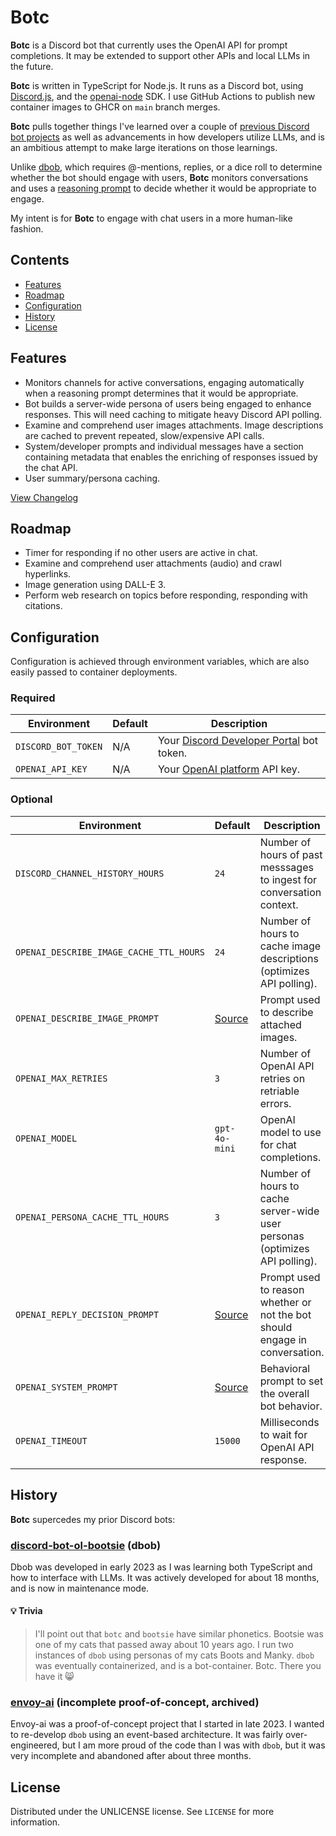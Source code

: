 # Botc

**Botc** is a Discord bot that currently uses the OpenAI API for prompt completions. It may be extended to support other APIs and local LLMs in the future.

**Botc** is written in TypeScript for Node.js. It runs as a Discord bot, using [Discord.js](https://github.com/discordjs/discord.js), and the [openai-node](https://github.com/openai/openai-node) SDK. I use GitHub Actions to publish new container images to GHCR on `main` branch merges.

**Botc** pulls together things I've learned over a couple of [previous Discord bot projects](#history) as well as advancements in how developers utilize LLMs, and is an ambitious attempt to make large iterations on those learnings.

Unlike [dbob](#discord-bot-ol-bootsie-dbob), which requires @-mentions, replies, or a dice roll to determine whether the bot should engage with users, **Botc** monitors conversations and uses a [reasoning prompt](#optional) to decide whether it would be appropriate to engage.

My intent is for **Botc** to engage with chat users in a more human-like fashion. 

## Contents

- [Features](#features)
- [Roadmap](#roadmap)
- [Configuration](#configuration)
- [History](#history)
- [License](#license)

## Features

- Monitors channels for active conversations, engaging automatically when a reasoning prompt determines that it would be appropriate.
- Bot builds a server-wide persona of users being engaged to enhance responses. This will need caching to mitigate heavy Discord API polling.
- Examine and comprehend user images attachments. Image descriptions are cached to prevent repeated, slow/expensive API calls.
- System/developer prompts and individual messages have a section containing metadata that enables the enriching of responses issued by the chat API.
- User summary/persona caching.

[View Changelog](doc/CHANGELOG.md)

## Roadmap

- Timer for responding if no other users are active in chat.
- Examine and comprehend user attachments (audio) and crawl hyperlinks.
- Image generation using DALL-E 3.
- Perform web research on topics before responding, responding with citations.

## Configuration

Configuration is achieved through environment variables, which are also easily passed to container deployments.

### Required

| Environment | Default | Description |
|---|---|---|
| `DISCORD_BOT_TOKEN` | N/A | Your [Discord Developer Portal](https://discord.com/developers/applications) bot token. |
| `OPENAI_API_KEY` | N/A | Your [OpenAI platform](https://platform.openai.com/settings/) API key. |

### Optional

| Environment | Default | Description |
| --- | --- | --- |
| `DISCORD_CHANNEL_HISTORY_HOURS` | `24` | Number of hours of past messsages to ingest for conversation context. |
| `OPENAI_DESCRIBE_IMAGE_CACHE_TTL_HOURS` | `24` | Number of hours to cache image descriptions (optimizes API polling). |
| `OPENAI_DESCRIBE_IMAGE_PROMPT` | [Source](https://github.com/jlyons210/botc/blob/main/src/Botc/Configuration/Configuration.defaults.ts) | Prompt used to describe attached images. |
| `OPENAI_MAX_RETRIES` | `3` | Number of OpenAI API retries on retriable errors. |
| `OPENAI_MODEL` | `gpt-4o-mini` | OpenAI model to use for chat completions. |
| `OPENAI_PERSONA_CACHE_TTL_HOURS` | `3` | Number of hours to cache server-wide user personas (optimizes API polling). |
| `OPENAI_REPLY_DECISION_PROMPT` | [Source](https://github.com/jlyons210/botc/blob/main/src/Botc/Configuration/Configuration.defaults.ts) | Prompt used to reason whether or not the bot should engage in conversation. |
| `OPENAI_SYSTEM_PROMPT` | [Source](https://github.com/jlyons210/botc/blob/main/src/Botc/Configuration/Configuration.defaults.ts) | Behavioral prompt to set the overall bot behavior. |
| `OPENAI_TIMEOUT` | `15000` | Milliseconds to wait for OpenAI API response. |

## History

**Botc** supercedes my prior Discord bots:

### [discord-bot-ol-bootsie](https://github.com/jlyons210/discord-bot-ol-bootsie) (dbob)

Dbob was developed in early 2023 as I was learning both TypeScript and how to interface with LLMs. It was actively developed for about 18 months, and is now in maintenance mode.

#### 💡 Trivia
> I'll point out that `botc` and `bootsie` have similar phonetics. Bootsie was one of my cats that passed away about 10 years ago. I run two instances of `dbob` using personas of my cats Boots and Manky. `dbob` was eventually containerized, and is a bot-container. Botc. There you have it :smile_cat:

### [envoy-ai](https://github.com/jlyons210/envoy-ai-interest) (incomplete proof-of-concept, archived)

Envoy-ai was a proof-of-concept project that I started in late 2023. I wanted to re-develop `dbob` using an event-based architecture. It was fairly over-engineered, but I am more proud of the code than I was with `dbob`, but it was very incomplete and abandoned after about three months.

## License

Distributed under the UNLICENSE license. See `LICENSE` for more information.

